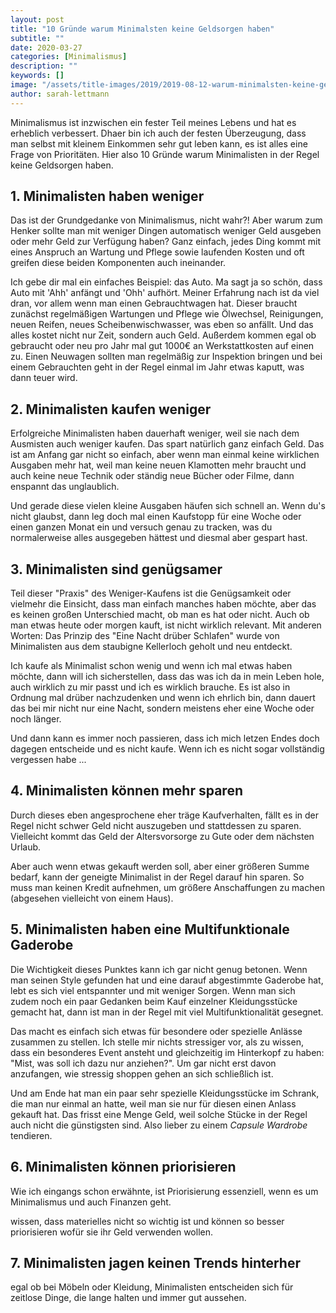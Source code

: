 ```yaml
---
layout: post
title: "10 Gründe warum Minimalsten keine Geldsorgen haben"
subtitle: ""
date: 2020-03-27
categories: [Minimalismus]
description: ""
keywords: []
image: "/assets/title-images/2019/2019-08-12-warum-minimalsten-keine-geldsorgen-haben.jpg"
author: sarah-lettmann
---
```

Minimalismus ist inzwischen ein fester Teil meines Lebens und hat es erheblich verbessert. Dhaer bin ich auch der festen Überzeugung, dass man selbst mit kleinem Einkommen sehr gut leben kann, es ist alles eine Frage von Prioritäten. Hier also 10 Gründe warum Minimalisten in der Regel keine Geldsorgen haben.

## 1. Minimalisten haben weniger
Das ist der Grundgedanke von Minimalismus, nicht wahr?! Aber warum zum Henker sollte man mit weniger Dingen automatisch weniger Geld ausgeben oder mehr Geld zur Verfügung haben? Ganz einfach, jedes Ding kommt mit eines Anspruch an Wartung und Pflege sowie laufenden Kosten und oft greifen diese beiden Komponenten auch ineinander.

Ich gebe dir mal ein einfaches Beispiel: das Auto. Ma sagt ja so schön, dass Auto mit 'Ahh' anfängt und 'Ohh' aufhört. Meiner Erfahrung nach ist da viel dran, vor allem wenn man einen Gebrauchtwagen hat. Dieser braucht zunächst regelmäßigen Wartungen und Pflege wie Ölwechsel, Reinigungen, neuen Reifen, neues Scheibenwischwasser, was eben so anfällt. Und das alles kostet nicht nur Zeit, sondern auch Geld. Außerdem kommen egal ob gebraucht oder neu pro Jahr mal gut 1000€ an Werkstattkosten auf einen zu. Einen Neuwagen sollten man regelmäßig zur Inspektion bringen und bei einem Gebrauchten geht in der Regel einmal im Jahr etwas kaputt, was dann teuer wird.

## 2. Minimalisten kaufen weniger
Erfolgreiche Minimalisten haben dauerhaft weniger, weil sie nach dem Ausmisten auch weniger kaufen. Das spart natürlich ganz einfach Geld. Das ist am Anfang gar nicht so einfach, aber wenn man einmal keine wirklichen Ausgaben mehr hat, weil man keine neuen Klamotten mehr braucht und auch keine neue Technik oder ständig neue Bücher oder Filme, dann enspannt das unglaublich.

Und gerade diese vielen kleine Ausgaben häufen sich schnell an. Wenn du's nicht glaubst, dann leg doch mal einen Kaufstopp für eine Woche oder einen ganzen Monat ein und versuch genau zu tracken, was du normalerweise alles ausgegeben hättest und diesmal aber gespart hast.

## 3. Minimalisten sind genügsamer
Teil dieser "Praxis" des Weniger-Kaufens ist die Genügsamkeit oder vielmehr die Einsicht, dass man einfach manches haben möchte, aber das es keinen großen Unterschied macht, ob man es hat oder nicht. Auch ob man etwas heute oder morgen kauft, ist nicht wirklich relevant. Mit anderen Worten: Das Prinzip des "Eine Nacht drüber Schlafen" wurde von Minimalisten aus dem staubigne Kellerloch geholt und neu entdeckt.

Ich kaufe als Minimalist schon wenig und wenn ich mal etwas haben möchte, dann will ich sicherstellen, dass das was ich da in mein Leben hole, auch wirklich zu mir passt und ich es wirklich brauche. Es ist also in Ordnung mal drüber nachzudenken und wenn ich ehrlich bin, dann dauert das bei mir nicht nur eine Nacht, sondern meistens eher eine Woche oder noch länger.

Und dann kann es immer noch passieren, dass ich mich letzen Endes doch dagegen entscheide und es nicht kaufe. Wenn ich es nicht sogar vollständig vergessen habe ...

## 4. Minimalisten können mehr sparen
Durch dieses eben angesprochene eher träge Kaufverhalten, fällt es in der Regel nicht schwer Geld nicht auszugeben und stattdessen zu sparen. Vielleicht kommt das Geld der Altersvorsorge zu Gute oder dem nächsten Urlaub.

Aber auch wenn etwas gekauft werden soll, aber einer größeren Summe bedarf, kann der geneigte Minimalist in der Regel darauf hin sparen. So muss man keinen Kredit aufnehmen, um größere Anschaffungen zu machen (abgesehen vielleicht von einem Haus).

## 5. Minimalisten haben eine Multifunktionale Gaderobe
Die Wichtigkeit dieses Punktes kann ich gar nicht genug betonen. Wenn man seinen Style gefunden hat und eine darauf abgestimmte Gaderobe hat, lebt es sich viel entspannter und mit weniger Sorgen. Wenn man sich zudem noch ein paar Gedanken beim Kauf einzelner Kleidungsstücke gemacht hat, dann ist man in der Regel mit viel Multifunktionalität gesegnet.

Das macht es einfach sich etwas für besondere oder spezielle Anlässe zusammen zu stellen. Ich stelle mir nichts stressiger vor, als zu wissen, dass ein besonderes Event ansteht und gleichzeitig im Hinterkopf zu haben: "Mist, was soll ich dazu nur anziehen?". Um gar nicht erst davon anzufangen, wie stressig shoppen gehen an sich schließlich ist.

Und am Ende hat man ein paar sehr spezielle Kleidungsstücke im Schrank, die man nur einmal an hatte, weil man sie nur für diesen einen Anlass gekauft hat. Das frisst eine Menge Geld, weil solche Stücke in der Regel auch nicht die günstigsten sind. Also lieber zu einem _Capsule Wardrobe_ tendieren.

## 6. Minimalisten können priorisieren
Wie ich eingangs schon erwähnte, ist Priorisierung essenziell, wenn es um Minimalismus und auch Finanzen geht.

wissen, dass materielles nicht so wichtig ist und können so besser priorisieren wofür sie ihr Geld verwenden wollen.

## 7. Minimalisten jagen keinen Trends hinterher
egal ob bei Möbeln oder Kleidung, Minimalisten entscheiden sich für zeitlose Dinge, die lange halten und immer gut aussehen.
